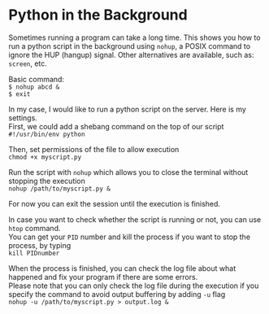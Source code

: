 # Python in the Background

Sometimes running a program can take a long time.
This shows you how to run a python script in the background using `nohup`, a POSIX command to ignore the HUP (hangup) signal.
Other alternatives are available, such as: `screen`, etc. <br>

Basic command:<br>
`$ nohup abcd &`<br>
`$ exit`

In my case, I would like to run a python script on the server. Here is my settings. <br>
First, we could add a shebang command on the top of our script <br>
`#!/usr/bin/env python`

Then, set permissions of the file to allow execution<br>
`chmod +x myscript.py`

Run the script with `nohup` which allows you to close the terminal without stopping the execution<br>
`nohup /path/to/myscript.py &`

For now you can exit the session until the execution is finished. <br>

In case you want to check whether the script is running or not, you can use `htop` command. <br>
You can get your `PID` number and kill the process if you want to stop the process, by typing <br>
`kill PIDnumber`

When the process is finished, you can check the log file about what happened and fix your program if there are some errors.<br>
Please note that you can only check the log file during the execution if you specify the command to avoid output buffering by adding `-u` flag <br>
`nohup -u /path/to/myscript.py > output.log &`

